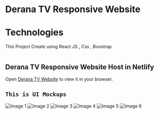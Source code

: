# Derana TV Responsive Website



# Technologies

This Project Create using React JS , Css , Boostrap 

<img src="https://camo.githubusercontent.com/268ac512e333b69600eb9773a8f80b7a251f4d6149642a50a551d4798183d621/68747470733a2f2f696d672e736869656c64732e696f2f62616467652f52656163742d3230323332413f7374796c653d666f722d7468652d6261646765266c6f676f3d7265616374266c6f676f436f6c6f723d363144414642" alt="" data-canonical-src="https://img.shields.io/badge/React-20232A?style=for-the-badge&amp;logo=react&amp;logoColor=61DAFB" style="max-width: 100%;">

## Derana TV Responsive Website Host in Netlify

Open [Derana TV Website](https://majestic-smakager-65d011.netlify.app/) to view it in your browser.

## `This is UI Mockups`

![Image 1](https://cdn.glitch.global/ca03e832-08bf-4bdf-9a88-803cf4177686/Rectangle.png?v=1658045203805?raw=true "Titfdfdfle")
![Image 2](https://cdn.glitch.global/ca03e832-08bf-4bdf-9a88-803cf4177686/imagea.jpg?v=1658046223651?raw=true "Titfdfdfle")
![Image 3](https://cdn.glitch.global/ca03e832-08bf-4bdf-9a88-803cf4177686/Rectangle-2.png?v=1658045231985?raw=true "Titfdfdfle")
![Image 4](https://cdn.glitch.global/ca03e832-08bf-4bdf-9a88-803cf4177686/mockuuups-ipad-pro-mockup-on-white-table.jpeg?v=1658045249087?raw=true "Titfdfdfle")
![Image 5](https://cdn.glitch.global/ca03e832-08bf-4bdf-9a88-803cf4177686/Rectangle-3.png?v=1658045709401?raw=true "Titfdfdfle")
![Image 6](https://cdn.glitch.global/ca03e832-08bf-4bdf-9a88-803cf4177686/Rectangle-1.png?v=1658045718760?raw=true "Titfdfdfle")
